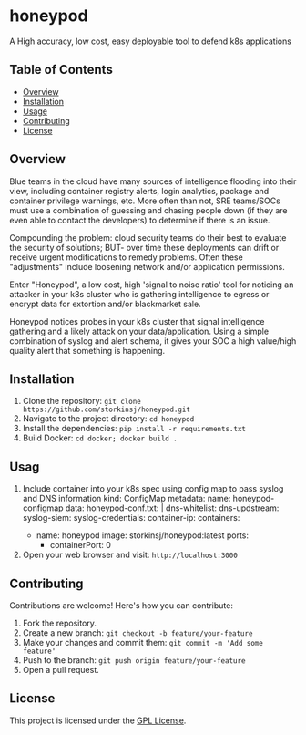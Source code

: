 # honeypod

A High accuracy, low cost, easy deployable tool to defend k8s applications

## Table of Contents

- [Overview](#overview)
- [Installation](#installation)
- [Usage](#usage)
- [Contributing](#contributing)
- [License](#license)

## Overview
Blue teams in the cloud have many sources of intelligence flooding into their view, including container registry alerts, login analytics, package and container privilege warnings, etc.  More often than not, SRE teams/SOCs must use a combination of guessing and chasing people down (if they are even able to contact the developers) to determine if there is an issue. 

Compounding the problem: cloud security teams do their best to evaluate the security of solutions; BUT- over time these deployments can drift or receive urgent modifications to remedy problems. Often these "adjustments" include loosening network and/or application permissions.

Enter "Honeypod", a low cost, high 'signal to noise ratio' tool for noticing an attacker in your k8s cluster who is gathering intelligence to egress or encrypt data for extortion and/or blackmarket sale.

Honeypod notices probes in your k8s cluster that signal intelligence gathering and a likely attack on your data/application. Using a simple combination of syslog and alert schema, it gives your SOC a high value/high quality alert that something is happening.

## Installation

1. Clone the repository: `git clone https://github.com/storkinsj/honeypod.git`
2. Navigate to the project directory: `cd honeypod`
3. Install the dependencies: `pip install -r requirements.txt`
4. Build Docker: `cd docker; docker build .`

## Usag

1. Include container into your k8s spec using config map to pass syslog and DNS information
      kind: ConfigMap
metadata:
  name: honeypod-configmap
data:
  honeypod-conf.txt: |
    dns-whitelist: <blessed hosts comma separated>
    dns-updstream: <IP address of dns server>
    syslog-siem: <IP address of syslog interface for cloud SIEM>
    syslog-credentials: <optional syslog server credentails>
    container-ip: <optional manual container IP address setting>
      containers:
      - name: honeypod
        image: storkinsj/honeypod:latest
        ports:
        - containerPort: 0
3. Open your web browser and visit: `http://localhost:3000`

## Contributing

Contributions are welcome! Here's how you can contribute:

1. Fork the repository.
2. Create a new branch: `git checkout -b feature/your-feature`
3. Make your changes and commit them: `git commit -m 'Add some feature'`
4. Push to the branch: `git push origin feature/your-feature`
5. Open a pull request.

## License

This project is licensed under the [GPL License](LICENSE).
